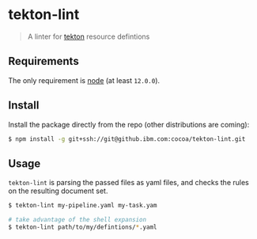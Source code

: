 # tekton-lint

> A linter for [tekton] resource defintions

## Requirements

The only requirement is [node] (at least `12.0.0`).

## Install

Install the package directly from the repo (other distributions are coming):

```sh
$ npm install -g git+ssh://git@github.ibm.com:cocoa/tekton-lint.git
```

## Usage

`tekton-lint` is parsing the passed files as yaml files, and checks the rules
on the resulting document set.

```sh
$ tekton-lint my-pipeline.yaml my-task.yam

# take advantage of the shell expansion
$ tekton-lint path/to/my/defintions/*.yaml
```

[tekton]: https://tekton.dev
[node]: https://nodejs.org
